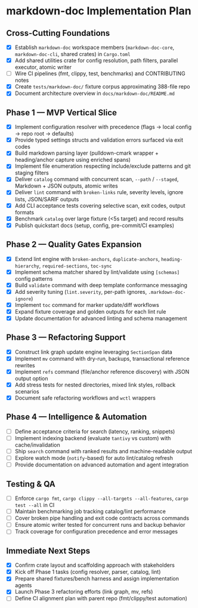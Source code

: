 # markdown-doc Implementation Plan

## Cross-Cutting Foundations
- [x] Establish `markdown-doc` workspace members (`markdown-doc-core`, `markdown-doc-cli`, shared crates) in `Cargo.toml`
- [x] Add shared utilities crate for config resolution, path filters, parallel executor, atomic writer
- [ ] Wire CI pipelines (fmt, clippy, test, benchmarks) and CONTRIBUTING notes
- [x] Create `tests/markdown-doc/` fixture corpus approximating 388-file repo
- [x] Document architecture overview in `docs/markdown-doc/README.md`

## Phase 1 — MVP Vertical Slice
- [x] Implement configuration resolver with precedence (flags → local config → repo root → defaults)
- [x] Provide typed settings structs and validation errors surfaced via exit codes
- [x] Build markdown parsing layer (pulldown-cmark wrapper + heading/anchor capture using enriched spans)
- [x] Implement file enumeration respecting include/exclude patterns and git staging filters
- [x] Deliver `catalog` command with concurrent scan, `--path` / `--staged`, Markdown + JSON outputs, atomic writes
- [x] Deliver `lint` command with `broken-links` rule, severity levels, ignore lists, JSON/SARIF outputs
- [x] Add CLI acceptance tests covering selective scan, exit codes, output formats
- [x] Benchmark `catalog` over large fixture (<5s target) and record results
- [x] Publish quickstart docs (setup, config, pre-commit/CI examples)

## Phase 2 — Quality Gates Expansion
- [x] Extend lint engine with `broken-anchors`, `duplicate-anchors`, `heading-hierarchy`, `required-sections`, `toc-sync`
- [x] Implement schema matcher shared by lint/validate using `[schemas]` config patterns
- [x] Build `validate` command with deep template conformance messaging
- [x] Add severity tuning (`lint.severity`, per-path ignores, `.markdown-doc-ignore`)
- [x] Implement `toc` command for marker update/diff workflows
- [x] Expand fixture coverage and golden outputs for each lint rule
- [x] Update documentation for advanced linting and schema management

## Phase 3 — Refactoring Support
- [x] Construct link graph update engine leveraging `SectionSpan` data
- [x] Implement `mv` command with dry-run, backups, transactional reference rewrites
- [x] Implement `refs` command (file/anchor reference discovery) with JSON output option
- [x] Add stress tests for nested directories, mixed link styles, rollback scenarios
- [x] Document safe refactoring workflows and `wctl` wrappers

## Phase 4 — Intelligence & Automation
- [ ] Define acceptance criteria for search (latency, ranking, snippets)
- [ ] Implement indexing backend (evaluate `tantivy` vs custom) with cache/invalidation
- [ ] Ship `search` command with ranked results and machine-readable output
- [ ] Explore watch mode (`notify`-based) for auto lint/catalog refresh
- [ ] Provide documentation on advanced automation and agent integration

## Testing & QA
- [ ] Enforce `cargo fmt`, `cargo clippy --all-targets --all-features`, `cargo test --all` in CI
- [ ] Maintain benchmarking job tracking catalog/lint performance
- [ ] Cover broken pipe handling and exit code contracts across commands
- [ ] Ensure atomic writer tested for concurrent runs and backup behavior
- [ ] Track coverage for configuration precedence and error messages

## Immediate Next Steps
- [x] Confirm crate layout and scaffolding approach with stakeholders
- [x] Kick off Phase 1 tasks (config resolver, parser, catalog, lint)
- [x] Prepare shared fixtures/bench harness and assign implementation agents
- [x] Launch Phase 3 refactoring efforts (link graph, mv, refs)
- [ ] Define CI alignment plan with parent repo (fmt/clippy/test automation)
